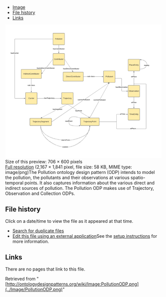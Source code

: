 * [Image](../Image/PollutionODP.png#file)
* [File history](../Image/PollutionODP.png#filehistory)
* [Links](../Image/PollutionODP.png#filelinks)

[![Image:PollutionODP.png](../images/thumb/d/d7/PollutionODP.png/706px-PollutionODP.png)](../images/d/d7/PollutionODP.png)  
Size of this preview: 706 × 600 pixels  
[Full resolution](../images/d/d7/PollutionODP.png)‎ (2,167 × 1,841 pixel, file size: 58 KB, MIME type: image/png)The Pollution ontology design pattern (ODP) intends to model the pollution, the pollutants and their observations at various spatio-temporal points. It also captures information about the various direct and indirect sources of pollution. The Pollution ODP makes use of Trajectory, Observation and Collection ODPs.




## File history

Click on a date/time to view the file as it appeared at that time.



  
* [Search for duplicate files](http://ontologydesignpatterns.org/wiki/Special:FileDuplicateSearch/PollutionODP.png "Special:FileDuplicateSearch/PollutionODP.png")
* [Edit this file using an external application](http://ontologydesignpatterns.org/wiki/index.php?title=Image:PollutionODP.png&action=edit&externaledit=true&mode=file "Image:PollutionODP.png")See the [setup instructions](http://www.mediawiki.org/wiki/Manual:External_editors "http://www.mediawiki.org/wiki/Manual:External_editors") for more information.

## Links



There are no pages that link to this file.




Retrieved from "[http://ontologydesignpatterns.org/wiki/Image:PollutionODP.png](../Image/PollutionODP.png)"